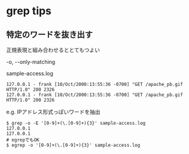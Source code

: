 # grep tips
## 特定のワードを抜き出す
正規表現と組み合わせるととてもつよい

-o, --only-matching

sample-access.log
```
127.0.0.1 - frank [10/Oct/2000:13:55:36 -0700] "GET /apache_pb.gif HTTP/1.0" 200 2326
127.0.0.1 - frank [10/Oct/2000:13:55:36 -0700] "GET /apache_pb.gif HTTP/1.0" 200 2326
```
e.g. IPアドレス形式っぽいワードを抽出
```
$ grep -o -E '[0-9]+(\.[0-9]+){3}' sample-access.log 
127.0.0.1
127.0.0.1
# egrepでもOK
$ egrep -o '[0-9]+(\.[0-9]+){3}' sample-access.log

```

